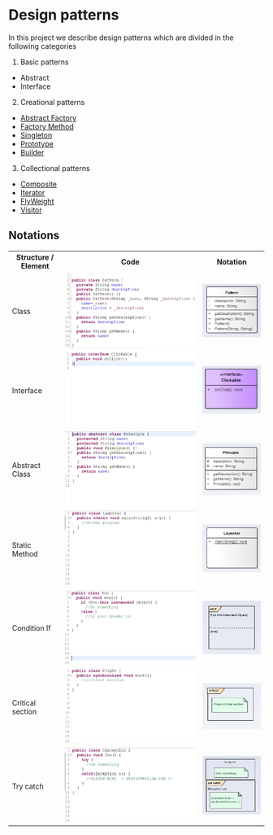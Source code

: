 # Design patterns

In this project we describe design patterns  which are divided in the following categories

1. Basic patterns
  * Abstract
  * Interface
2. Creational patterns
  * [Abstract Factory](CreationalPatterns/abstract_factory/readme.md)
  * [Factory Method](CreationalPatterns/factory_method/readme.md)
  * [Singleton](CreationalPatterns/singleton/readme.md)
  * [Prototype](CreationalPatterns/prototype/readme.md)
  * [Builder](CreationalPatterns/builder/readme.md)
3. Collectional patterns
  * [Composite]()
  * [Iterator]()
  * [FlyWeight]()
  * [Visitor]()

## Notations

<table style="width:100%">
 <tr>
   <th> Structure / Element </th>
   <th> Code </th>
   <th> Notation </th>
 </tr>
 <tr>
   <td>Class</td>
   <td>
   <img src="assets/code/class.png">
   </td>
   <td>
   <img src="assets/uml/class.png">
   </td>
 </tr>
 <tr>
   <td>Interface</td>
   <td>
   <img src="assets/code/interface.png">
   </td>
   <td>
   <img src="assets/uml/interface.png">
   </td>
 </tr>
 <tr>
   <td>Abstract Class</td>
   <td>
   <img src="assets/code/abstract.png">
   </td>
   <td>
   <img src="assets/uml/abstract.png">
   </td>
 </tr>
 <tr>
   <td>Static Method</td>
   <td>
   <img src="assets/code/static.png">
   </td>
   <td>
   <img src="assets/uml/static.png">
   </td>
 </tr>
 <tr>
   <td>Condition If</td>
   <td>
   <img src="assets/code/if.png">
   </td>
   <td>
   <img src="assets/uml/if.png">
   </td>
 </tr>
 <tr>
   <td>Critical section</td>
   <td>
   <img src="assets/code/critical.png">
   </td>
   <td>
   <img src="assets/uml/critical.png">
   </td>
 </tr>
 <tr>
   <td>Try catch</td>
   <td>
   <img src="assets/code/try.png">
   </td>
   <td>
   <img src="assets/uml/try.png">
   </td>
 </tr>
</table>
